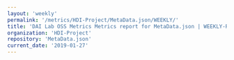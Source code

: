```yaml
---
layout: 'weekly'
permalink: '/metrics/HDI-Project/MetaData.json/WEEKLY/'
title: 'DAI Lab OSS Metrics Metrics report for MetaData.json | WEEKLY-REPORT-2019-01-27'
organization: 'HDI-Project'
repository: 'MetaData.json'
current_date: '2019-01-27'
---
```

